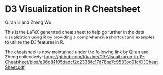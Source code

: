 # D3 Visualization in R Cheatsheet

Qiran Li and Zheng Wu

This is the LaTeX generated cheat sheet to help go further in the data visualization using R by providing a comprehensive shortcut and examples to utilize the D3 features in R. 

The cheatsheet is now maintained under the following link by Qiran and Zheng collectively:
https://github.com/Kitatine/D3-Visualization-in-R-Cheatsheet/blob/e36d84105daddf2c23388c17d78be7c9533bd01c/D3CheatSheet.pdf

